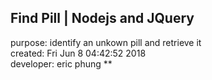 Find Pill | Nodejs and JQuery
---
purpose: identify an unkown pill and retrieve it <br>
created: Fri Jun  8 04:42:52 2018 <br>
developer: eric phung
**